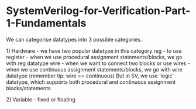 # SystemVerilog-for-Verification-Part-1-Fundamentals

We can categorise datatypes into 3 possible categories.

1] Hardware -  we have two popular datatype in this category
               reg - to use register - when we use procedural assignment statements/blocks, we go with reg datatype
               wire - when we want to connect two blocks or use wires -  when we use continuous assignment statements/blocks, we go with wire datatype  (remember tip: wire == continuous)
But in SV, we use 'logic' datatype, which supports both procedural and continuous assignment blocks/statements.

2] Variable - fixed or floating
